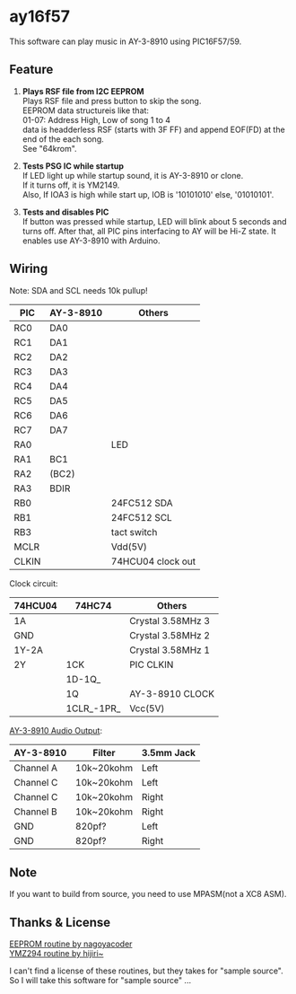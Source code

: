 # ay16f57
This software can play music in AY-3-8910 using PIC16F57/59.<br>

## Feature
1. **Plays RSF file from I2C EEPROM**<br>
   Plays RSF file and press button to skip the song.<br>
   EEPROM data structureis like that:<br>
   01-07: Address High, Low of song 1 to 4<br>
   data is headderless RSF (starts with 3F FF) and append EOF(FD)
   at the end of the each song.<br>
   See "64krom".
   
2. **Tests PSG IC while startup**<br>
   If LED light up while startup sound, it is AY-3-8910 or clone.<br>
   If it turns off, it is YM2149.<br>
   Also, If IOA3 is high while start up, IOB is '10101010'
   else, '01010101'.<br>
   
3. **Tests and disables PIC**<br>
   If button was pressed while startup, LED will blink about 5 seconds
   and turns off. After that, all PIC pins interfacing to AY will
   be Hi-Z state. It enables use AY-3-8910 with Arduino.<br>
   
## Wiring

Note: SDA and SCL needs 10k pullup!

| PIC | AY-3-8910 | Others |
| ------------- | ------------- | ------------- |
| RC0 | DA0 |  |
| RC1 | DA1 |  |
| RC2 | DA2 |  |
| RC3 | DA3 |  |
| RC4 | DA4 |  |
| RC5 | DA5 |  |
| RC6 | DA6 |  |
| RC7 | DA7 |  |
| RA0 |  | LED |
| RA1 | BC1 |  |
| RA2 | (BC2) |  |
| RA3 | BDIR |  |
| RB0 |  | 24FC512 SDA |
| RB1 |  | 24FC512 SCL |
| RB3 |  | tact switch |
| MCLR |  | Vdd(5V) |
| CLKIN |  | 74HCU04 clock out |

Clock circuit:

| 74HCU04 | 74HC74 | Others |
| ------------- | ------------- | ------------- |
| 1A |  | Crystal 3.58MHz 3 |
| GND |  | Crystal 3.58MHz 2 |
| 1Y-2A |  | Crystal 3.58MHz 1 |
| 2Y | 1CK | PIC CLKIN |
|  | 1D-1Q_ |  |
|  | 1Q | AY-3-8910 CLOCK |
|  | 1CLR_-1PR_ | Vcc(5V) |

[AY-3-8910 Audio Output](https://www.avray.ru/new_rc_filter/):

| AY-3-8910 | Filter | 3.5mm Jack |
| ------------- | ------------- | ------------- |
| Channel A | 10k~20kohm | Left |
| Channel C | 10k~20kohm | Left |
| Channel C | 10k~20kohm | Right |
| Channel B | 10k~20kohm | Right |
| GND | 820pf? | Left |
| GND | 820pf? | Right |

## Note

If you want to build from source, you need to use MPASM(not a XC8 ASM).

## Thanks & License

[EEPROM routine by nagoyacoder](http://nagoyacoder.web.fc2.com/pic/pic_i2c.html)<br>
[YMZ294 routine by hijiri~](http://hijiri3.s65.xrea.com/sorekore/develop/pic/PIC04_YMZ.htm)

I can't find a license of these routines, but they takes for "sample source".<br>
So I will take this software for "sample source" ...
